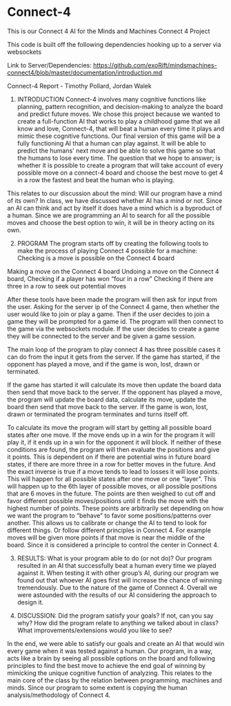 # Connect-4

This is our Connect 4 AI for the Minds and Machines Connect 4 Project 

This code is built off the following dependencies hooking up to a server via websockets 

Link to Server/Dependencies: 
https://github.com/exoRift/mindsmachines-connect4/blob/master/documentation/introduction.md

Connect-4 Report - Timothy Pollard, Jordan Walek

1. 	INTRODUCTION
Connect-4 involves many cognitive functions like planning, pattern recognition, and decision-making to analyze the board and predict future moves. We chose this project because we wanted to create a full-function AI that works to play a childhood game that we all know and love, Connect-4, that will beat a human every time it plays and mimic these cognitive functions. Our final version of this game will be a fully functioning AI that a human can play against. It will be able to predict the humans' next move and be able to solve this game so that the humans to lose every time. The question that we hope to answer; is whether it is possible to create a program that will take account of every possible move on a connect-4 board and choose the best move to get 4 in a row the fastest and beat the human who is playing.

This relates to our discussion about the mind: Will our program have a mind of its own? In class, we have discussed whether AI has a mind or not. Since an AI can think and act by itself it does have a mind which is a byproduct of a human. Since we are programming an AI to search for all the possible moves and choose the best option to win, it will be in theory acting on its own.



2. 	PROGRAM
The program starts off by creating the following tools to make the process of playing Connect 4 possible for a machine: 
Checking is a move is possible on the Connect 4 board

Making a move on the Connect 4 board
Undoing a move on the Connect 4 board,
Checking if a player has won  “four in a row”
Checking if there are three in a row to seek out potential moves 

After these tools have been made the program will then ask for input from the user. Asking for the server ip of the Connect 4 game, then whether the user would like to join or play a game. Then if the user decides to join a game they will be prompted for a game id. The program will then connect to the game via the websockets module. If the user decides to create a game they will be connected to the server and be given a game session.

The main loop of the program to play connect 4 has three possible cases it can do from the input it gets from the server. If the game has started, if the opponent has played a move, and if the game is won, lost, drawn or terminated. 

If the game has started it will calculate its move then update the board data then send that move back to the server.
If the opponent has played a move, the program will update the board data, calculate its move, update the board then send that move back to the server. 
If the game is won, lost, drawn or terminated the program terminates and turns itself off. 

To calculate its move the program will start by getting all possible board states after one move. If the move ends up in a win for the program it will play it, if it ends up in a win for the opponent it will block. If neither of these conditions are found, the program will then evaluate the positions and give it points. This is dependent on if there are potential wins in future board states, if there are more three in a row for better moves in the future. And the exact inverse is true if a move tends to lead to losses it will lose points. This will happen for all possible states after one move or one “layer”. This will happen up to the 6th layer of possible moves, or all possible positions that are 6 moves in the future. The points are then weighed to cut off and favor different possible moves/positions until it finds the move with the highest number of points. These points are arbitrarily set depending on how we want the program to  “behave” to favor some positions/patterns over another. This allows us to calibrate or change the AI to tend to look for different things. Or follow different principles in Connect 4. For example moves will be given more points if that move is near the middle of the board. Since it is considered a principle to control the center in Connect 4. 

3. 	RESULTS: What is your program able to do (or not do)?
 Our program resulted in an AI that successfully beat a human every time we played against it. When testing it with other group’s AI, during our program we found out that whoever AI goes first will increase the chance of winning tremendously. Due to the nature of the game of Connect 4. Overall we were astounded with the results of our AI considering the approach to design it.

4. 	DISCUSSION:  Did the program satisfy your goals? If not, can you say why? How did the program relate to anything we talked about in class? What improvements/extensions would you like to see?

In the end, we were able to satisfy our goals and create an AI that would win every game when it was tested against a human. Our program, in a way, acts like a brain by seeing all possible options on the board and following principles to find the best move to achieve the end goal of winning by mimicking the unique cognitive function of analyzing. This relates to the main core of the class by the relation between programming, machines and minds. Since our program to some extent is copying the human analysis/methodology of Connect 4. 

